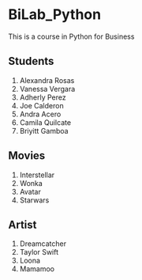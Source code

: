 # BiLab_Python
This is a course in Python for Business

## Students
1. Alexandra Rosas
2. Vanessa Vergara
3. Adherly Perez
4. Joe Calderon
5. Andra Acero
6. Camila Quilcate
7. Briyitt Gamboa

## Movies
1. Interstellar
2. Wonka
3. Avatar
4. Starwars

## Artist
1. Dreamcatcher
2. Taylor Swift
3. Loona
4. Mamamoo

